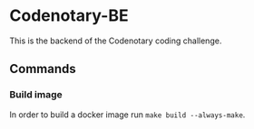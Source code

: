 # Codenotary-BE

This is the backend of the Codenotary coding challenge.

## Commands

### Build image

In order to build a docker image run `make build --always-make`.